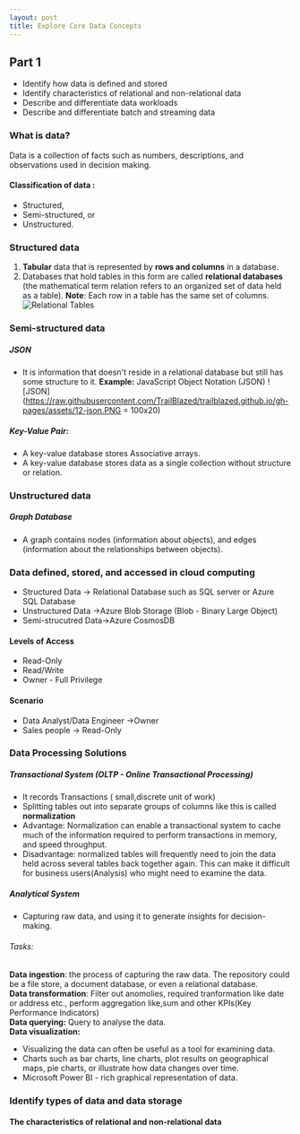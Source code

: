 ```yaml
---
layout: post
title: Explore Core Data Concepts
---
```

## Part 1
* Identify how data is defined and stored
* Identify characteristics of relational and non-relational data
* Describe and differentiate data workloads
* Describe and differentiate batch and streaming data

### What is data?
Data is a collection of facts such as numbers, descriptions, and observations used in decision making. 
#### Classification of data :
* Structured,
* Semi-structured, or
* Unstructured.

### Structured data
1. **Tabular** data that is represented by **rows and columns** in a database.
2. Databases that hold tables in this form are called **relational databases** (the mathematical term relation refers to an organized set of data held as a table). 
**Note**: Each row in a table has the same set of columns.
![Relational Tables](https://raw.githubusercontent.com/TrailBlazed/trailblazed.github.io/gh-pages/assets/11-tabular-diagram.png)

### Semi-structured data
##### JSON
* It is information that doesn't reside in a relational database but still has some structure to it.
 **Example:** JavaScript Object Notation (JSON)
![JSON](https://raw.githubusercontent.com/TrailBlazed/trailblazed.github.io/gh-pages/assets/12-json.PNG = 100x20) 
##### Key-Value Pair: 
* A key-value database stores Associative arrays. 
* A key-value database stores data as a single collection without structure or relation.
### Unstructured data
##### Graph Database
* A graph contains nodes (information about objects), and edges (information about the relationships between objects). 

### Data defined, stored, and accessed in cloud computing
* Structured Data -> Relational Database such as SQL server or Azure SQL Database
* Unstructured Data ->Azure Blob Storage (Blob - Binary Large Object)
* Semi-strucutred Data->Azure CosmosDB
#### Levels of Access
* Read-Only
* Read/Write
* Owner - Full Privilege
#### Scenario
* Data Analyst/Data Engineer ->Owner 
* Sales people -> Read-Only
### Data Processing Solutions
##### Transactional System (OLTP - Online Transactional Processing)
* It records Transactions ( small,discrete unit of work)
*  Splitting tables out into separate groups of columns like this is called **normalization**
*  Advantage: Normalization can enable a transactional system to cache much of the information required to perform transactions in memory, and speed throughput.
* Disadvantage:  normalized tables will frequently need to join the data held across several tables back together again. This can make it difficult for business users(Analysis) who might need to examine the data.
##### Analytical System
* Capturing raw data, and using it to generate insights for decision-making.
###### Tasks:
**Data ingestion**: the process of capturing the raw data. The repository could be a file store, a document database, or even a relational database. <br>
**Data transformation**: Filter out anomolies, required tranformation like date or address etc., perform aggregation like,sum and other KPIs(Key Performance Indicators) <br>
**Data querying:** Query to analyse the data. <br>
**Data visualization:**
* Visualizing the data can often be useful as a tool for examining data.
* Charts such as bar charts, line charts, plot results on geographical maps, pie charts, or illustrate how data changes over time.
* Microsoft Power BI - rich graphical representation of data.
### Identify types of data and data storage
#### The characteristics of relational and non-relational data

